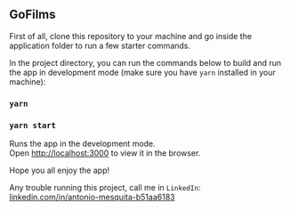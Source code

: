 ## GoFilms

First of all, clone this repository to your machine and go inside the application folder to run a few starter commands.

In the project directory, you can run the commands below to build and run the app in development mode (make sure you have `yarn` installed in your machine):

### `yarn`

### `yarn start`

Runs the app in the development mode.<br />
Open [http://localhost:3000](http://localhost:3000) to view it in the browser.

Hope you all enjoy the app!

Any trouble running this project, call me in `LinkedIn`: [linkedin.com/in/antonio-mesquita-b51aa6183](linkedin.com/in/antonio-mesquita-b51aa6183)
